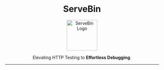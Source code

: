 <h1 align="center">ServeBin</h1>
<p align="center">
    <a href="https://github.com/AyushAgnihotri2025/ServeBin">
        <img src="https://cdn.mrayush.me/ServeBin/favicon.png" height="100" width="100" alt="ServeBin Logo" title="ServeBin" />
    </a>
</p>
<p align="center">
    Elevating HTTP Testing to <b>Effortless Debugging</b>.
    <br />
</p>
<hr>